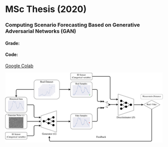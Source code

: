 # MSc Thesis (2020)
### Computing Scenario Forecasting Based on Generative Adversarial Networks (GAN)

#### Grade: 

#### Code: 
[Google Colab](https://drive.google.com/file/d/1EBcMLTUhuo9wVYoyQl_EGI-kvXpSoRse/view?usp=sharing)

![alt text](GAN_architecture_2.png)
